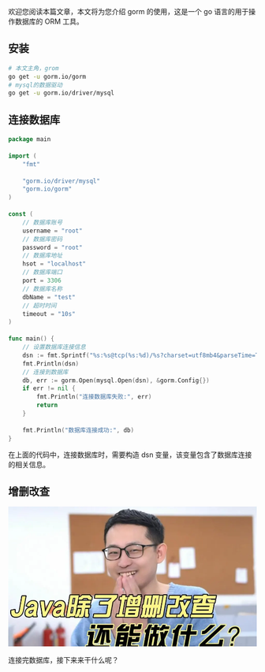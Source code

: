 欢迎您阅读本篇文章，本文将为您介绍 gorm 的使用，这是一个 go 语言的用于操作数据库的 ORM 工具。

## 安装

```sh
# 本文主角，grom
go get -u gorm.io/gorm
# mysql的数据驱动
go get -u gorm.io/driver/mysql
```

## 连接数据库

```go
package main

import (
	"fmt"

	"gorm.io/driver/mysql"
	"gorm.io/gorm"
)

const (
	// 数据库账号
	username = "root"
	// 数据库密码
	password = "root"
	// 数据库地址
	hsot = "localhost"
	// 数据库端口
	port = 3306
	// 数据库名称
	dbName = "test"
	// 超时时间
	timeout = "10s"
)

func main() {
	// 设置数据库连接信息
	dsn := fmt.Sprintf("%s:%s@tcp(%s:%d)/%s?charset=utf8mb4&parseTime=True&loc=Local&timeout=%s", username, password, hsot, port, dbName, timeout)
	fmt.Println(dsn)
	// 连接到数据库
	db, err := gorm.Open(mysql.Open(dsn), &gorm.Config{})
	if err != nil {
		fmt.Println("连接数据库失败:", err)
		return
	}

	fmt.Println("数据库连接成功:", db)
}
```

在上面的代码中，连接数据库时，需要构造 dsn 变量，该变量包含了数据库连接的相关信息。

## 增删改查

![crud](../images/crud.webp)

连接完数据库，接下来来干什么呢？

